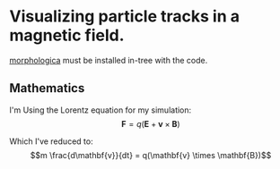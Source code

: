 # Visualizing particle tracks in a magnetic field.
[morphologica](https://github.com/ABRG-Models/morphologica) must be installed in-tree with the code.

## Mathematics
I'm Using the Lorentz equation for my simulation:
$$\mathbf{F} = q(\mathbf{E} + \mathbf{v} \times \mathbf{B})$$

Which I've reduced to:
$$m \frac{d\mathbf{v}}{dt} = q(\mathbf{v} \times \mathbf{B})$$
